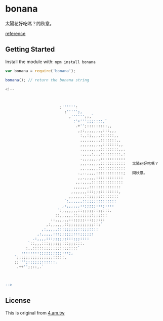 # bonana

太陽花好吃嗎？問秋意。

[reference](https://github.com/evendesign/4am.tw.source/blob/442f556eedf5022538be53e97137297bed29ac24/partials/_bonana.erb)

## Getting Started
Install the module with: `npm install bonana`

```javascript
var bonana = require('bonana');

bonana(); // return the bonana string

<!--



                        ;'''''':
                          ;''''';,
                            ,'''''';;,`
                              :'+''';;;::::,`
                               .+'';:::::::::,,
                                ,;:,,,,,,,,:::,,,
                                 :,,:;,,,,::::::,,
                                 ,,,,,,,,,:::::::,,
                                 ,,,,,,,,,,:::::::,,
                                 .,,,,,,,,::::::::,,.
                                 .,,,,:,,,:::::::::,:
                                 .,,,,,,,,:::::::::::
                                 ,,,.,,,,,:::::::::::   太陽花好吃嗎？
                                 ,,.,,,,,::::::::::::
                                .,..,,,,::::::::::::;   問秋意。
                                ,,.,,,,,::::::::::::
                               ,,.,,,,::::::::::::::
                              ,,,,,,,::::::::::::::
                             ,,,,,,,:::;;;::::::::,
                            ,,,,,,,::;;;;;::::::::
                          `:,,,,,,::;;;;:::::::::
                         ,:,,,,,,::;;;;;:::;::::
                       `:,,,,,,,::;;;;;::;;:::.
                      ::,,,,,,::;;;;;;:;;;:::
                    ::,,,,,,::;;;;;:::;;;:::
                  ,:,,,,,,::;;;;;;;;;;;::;`
                ,:,,,,,:::;;;;;;::;;;::::
              ,:,,,,,:::;;;;;;:::;;;;;:
            .:,,,,:::;;;;;;:::;;;::::
          `::,,,:::;;;;;;:::;;;:::.
         :,,:::::;;;;;;;::;;::::`
       ::::::::;;;;;;;;;;:::;,
    `;;;;;;;;;;;;;;;;:::::,
    ;;''';:;;;;;::::::.
     .++'';;::,.`



-->
```

## License
This is original from [4.am.tw](https://github.com/evendesign/4am.tw.source)
